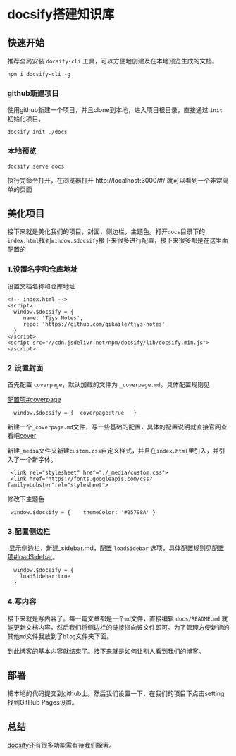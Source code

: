 # docsify搭建知识库

## 快速开始

推荐全局安装 `docsify-cli` 工具，可以方便地创建及在本地预览生成的文档。

```
npm i docsify-cli -g
```

### github新建项目

使用github新建一个项目，并且clone到本地，进入项目根目录，直接通过 `init` 初始化项目。

```
docsify init ./docs
```

### 本地预览

```
docsify serve docs
```

执行完命令打开，在浏览器打开 http://localhost:3000/#/ 就可以看到一个非常简单的页面


## 美化项目

接下来就是美化我们的项目，封面，侧边栏，主题色。打开`docs`目录下的`index.html`找到`window.$docsify`接下来很多进行配置，接下来很多都是在这里面配置的

### 1.设置名字和仓库地址

设置文档名称和仓库地址

```
<!-- index.html -->
<script>
  window.$docsify = {  
     name: 'Tjys Notes', 
     repo: 'https://github.com/qikaile/tjys-notes'
  }
</script>
<script src="//cdn.jsdelivr.net/npm/docsify/lib/docsify.min.js"></script>
```

### 2.设置封面

首先配置 `coverpage`，默认加载的文件为 `_coverpage.md`。具体配置规则见

[配置项#coverpage](https://docsify.js.org/#/zh-cn/cover)

```
  window.$docsify = {  coverpage:true   }
```

新建一个`_coverpage.md`文件，写一些基础的配置，具体的配置说明就直接官网查看吧[cover](https://docsify.js.org/#/zh-cn/cover)

新建`_media`文件夹新建`custom.css`自定义样式，并且在`index.html`里引入，并引入了一个新字体。

```
 <link rel="stylesheet" href="./_media/custom.css">
 <link href="https://fonts.googleapis.com/css?family=Lobster"rel="stylesheet">
```


修改下主题色

```
 window.$docsify = {    themeColor: '#25798A' }
```

### 3.配置侧边栏

 显示侧边栏，新建_sidebar.md，配置 `loadSidebar` 选项，具体配置规则见[配置项#loadSidebar](https://docsify.js.org/#/zh-cn/more-pages?id=%e5%ae%9a%e5%88%b6%e4%be%a7%e8%be%b9%e6%a0%8f)。

```
  window.$docsify = {
    loadSidebar:true
  }
```

### 4.写内容

接下来就是写内容了。每一篇文章都是一个`md`文件，直接编辑 `docs/README.md` 就能更新文档内容，然后我们将侧边栏的链接指向该文件即可。为了管理方便新建的其他`md`文件我放到了`blog`文件夹下面。

到此博客的基本内容就结束了。接下来就是如何让别人看到我们的博客。

## 部署

把本地的代码提交到github上。然后我们设置一下，在我们的项目下点击setting 找到GitHub Pages设置。

## 总结

[docsify](https://docsify.js.org/#/zh-cn/quickstart)还有很多功能需有待我们探索。

